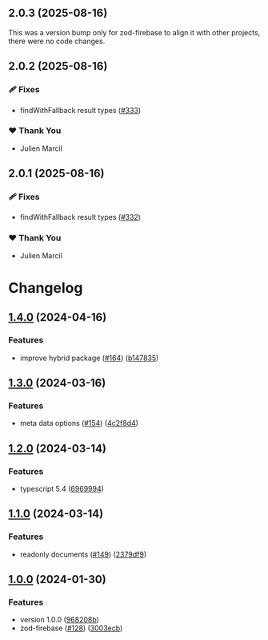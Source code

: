 ## 2.0.3 (2025-08-16)

This was a version bump only for zod-firebase to align it with other projects, there were no code changes.

## 2.0.2 (2025-08-16)

### 🩹 Fixes

- findWithFallback result types ([#333](https://github.com/valian-ca/zod-firebase-admin/pull/333))

### ❤️ Thank You

- Julien Marcil

## 2.0.1 (2025-08-16)

### 🩹 Fixes

- findWithFallback result types ([#332](https://github.com/valian-ca/zod-firebase-admin/pull/332))

### ❤️ Thank You

- Julien Marcil

# Changelog

## [1.4.0](https://github.com/valian-ca/zod-firebase-admin/compare/zod-firebase-v1.3.0...zod-firebase-v1.4.0) (2024-04-16)


### Features

* improve hybrid package ([#164](https://github.com/valian-ca/zod-firebase-admin/issues/164)) ([b147835](https://github.com/valian-ca/zod-firebase-admin/commit/b147835cf3f0eadb95bc957acb1e8ddbf420abb7))

## [1.3.0](https://github.com/valian-ca/zod-firebase-admin/compare/zod-firebase-v1.2.0...zod-firebase-v1.3.0) (2024-03-16)


### Features

* meta data options ([#154](https://github.com/valian-ca/zod-firebase-admin/issues/154)) ([4c2f8d4](https://github.com/valian-ca/zod-firebase-admin/commit/4c2f8d405d7e4f9daa8b98799b0faa21ae5c05bc))

## [1.2.0](https://github.com/valian-ca/zod-firebase-admin/compare/zod-firebase-v1.1.0...zod-firebase-v1.2.0) (2024-03-14)


### Features

* typescript 5.4 ([6969994](https://github.com/valian-ca/zod-firebase-admin/commit/6969994ec741abb49e8587ae9daa3d94bfb42fe9))

## [1.1.0](https://github.com/valian-ca/zod-firebase-admin/compare/zod-firebase-v1.0.0...zod-firebase-v1.1.0) (2024-03-14)


### Features

* readonly documents ([#149](https://github.com/valian-ca/zod-firebase-admin/issues/149)) ([2379df9](https://github.com/valian-ca/zod-firebase-admin/commit/2379df9e83ad4dff7cd04efa9777f046801c6780))

## [1.0.0](https://github.com/valian-ca/zod-firebase-admin/compare/zod-firebase-v0.2.0...zod-firebase-v1.0.0) (2024-01-30)


### Features

* version 1.0.0 ([968208b](https://github.com/valian-ca/zod-firebase-admin/commit/968208b73aa39d08bdd4b9a41d2df4dd8f11d496))
* zod-firebase ([#128](https://github.com/valian-ca/zod-firebase-admin/issues/128)) ([3003ecb](https://github.com/valian-ca/zod-firebase-admin/commit/3003ecbf8ee2edd91f5537475a88e1d55fb566ee))
